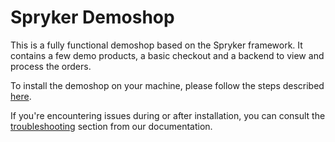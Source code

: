 # Spryker Demoshop

This is a fully functional demoshop based on the Spryker framework.
It contains a few demo products, a basic checkout and a backend to view and process the orders.

To install the demoshop on your machine, please follow the steps described [here](http://spryker.github.io/getting-started/installation/guide/).

If you're encountering issues during or after installation, you can consult the [troubleshooting](http://spryker.github.io/help/troubleshooting/) section from our documentation. 

